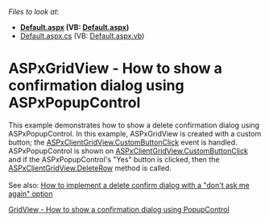 <!-- default file list -->
*Files to look at*:

* **[Default.aspx](./CS/Default.aspx) (VB: [Default.aspx](./VB/Default.aspx))**
* [Default.aspx.cs](./CS/Default.aspx.cs) (VB: [Default.aspx.vb](./VB/Default.aspx.vb))
<!-- default file list end -->
# ASPxGridView - How to show a confirmation dialog using ASPxPopupControl


<p>This example demonstrates how to show a delete confirmation dialog using ASPxPopupControl. In this example, ASPxGridView is created with a custom button; the <a href="https://documentation.devexpress.com/#AspNet/DevExpressWebASPxGridViewScriptsASPxClientGridView_CustomButtonClicktopic">ASPxClientGridView.CustomButtonClick</a> event is handled. ASPxPopupControl is shown on <a href="https://documentation.devexpress.com/#AspNet/DevExpressWebASPxGridViewScriptsASPxClientGridView_CustomButtonClicktopic">ASPxClientGridView.CustomButtonClick</a> and if the ASPxPopupControl's "Yes" button is clicked, then the <a href="https://documentation.devexpress.com/#AspNet/DevExpressWebASPxGridViewScriptsASPxClientGridView_DeleteRowtopic">ASPxClientGridView.DeleteRow</a> method is called.<br /><br />See also: <a href="http://www.devexpress.com/Support/Center/Example/Details/E1120">How to implement a delete confirm dialog with a "don't ask me again" option</a></p>
<p><a href="https://www.devexpress.com/Support/Center/p/T116360">GridView - How to show a confirmation dialog using PopupControl</a> </p>

<br/>


